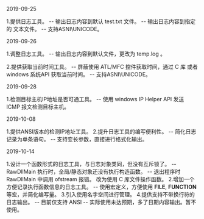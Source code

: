 2019-09-25

1.提供日志工具。
-- 输出日志内容到默认 test.txt 文件。
-- 输出日志内容到指定的 文本文件。
-- 支持ASNI\UNICODE。



2019-09-26

1.调整日志工具。
-- 输出日志内容到默认文件，更改为 temp.log 。

2.提供获取当前时间工具。
-- 屏蔽使用 ATL/MFC 控件获取时间，通过 C 库 或者 windows 系统API 获取当前时间。
-- 支持ASNI\UNICODE。



2019-09-28

1.检测目标主机IP地址是否可通工具。
-- 使用 windows IP Helper API 发送 ICMP 报文检测目标主机。



2019-10-08

1.提供ANSI版本的检测IP地址工具。
2.提升日志工具的编写便利性。
-- 简化日志记录为单条语句。
-- 支持变长参数，直接进行格式化输出。



2019-10-14

1.设计一个函数形式的日志工具，与日志对象类同，但没有互斥锁了。
-- RawDllMain 执行时，全局/静态对象还没有执行构造函数。
-- 退出程序时 RawDllMain 中调用 ofstream 报错。 改为使用 C 库文件操作函数。
2.增加一个方便记录执行函数信息的日志工具。 
-- 使用宏定义，方便使用 __FILE__, __FUNCTION__ 等宏，并简化编写量。
3.引入使用名字空间进行管理。
4.提供支持不带换行符的日志输出。 
-- 目前仅支持 ANSI
-- 实际使用未达预期，多了日期内容输出。暂不使用。


